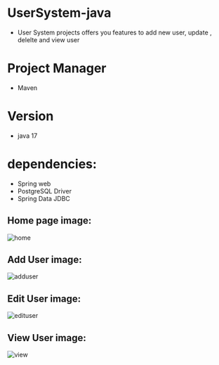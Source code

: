 # UserSystem-java
- User System projects offers you features to add new user, update , delelte and view user 

# Project Manager
 - Maven
 
# Version
- java 17

# dependencies:
- Spring web
- PostgreSQL Driver
- Spring Data JDBC

## Home page image:
 
![home](https://github.com/NourhanSaeed707/UserSystem-java/assets/64387352/f471bb46-563e-4aed-aba9-e6d91b7b8af6)
## Add User image:
![adduser](https://github.com/NourhanSaeed707/UserSystem-java/assets/64387352/1152df82-e149-4e98-8437-327cb2e33553)
## Edit User image:
![edituser](https://github.com/NourhanSaeed707/UserSystem-java/assets/64387352/2cda8204-61c9-4bc0-8fb0-28125e36679c)
## View User image:
![view](https://github.com/NourhanSaeed707/UserSystem-java/assets/64387352/88f4f2c3-8dd4-4b33-b351-4c2f0cf696aa)



